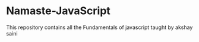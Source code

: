 # Namaste-JavaScript
This repository contains all the Fundamentals of javascript taught by akshay saini
